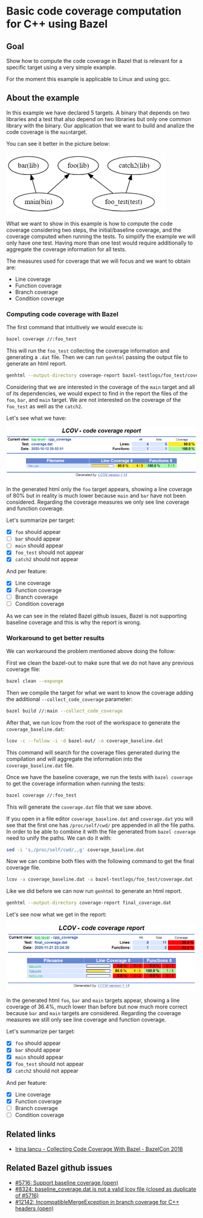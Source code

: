 # Basic code coverage computation for C++ using Bazel

## Goal

Show how to compute the code coverage in Bazel that is relevant for a specific target using a very simple example.

For the moment this example is applicable to Linux and using gcc.

## About the example

In this example we have declared 5 targets. A binary that depends on two libraries and a test that also depend on two libraries but only one common library with the binary.
Our application that we want to build and analize the code coverage is the `main`target.

You can see it better in the picture below:

<!--
digraph G {
  "foo(lib)" -> "main(bin)" [dir = back]
  "bar(lib)" -> "main(bin)" [dir = back]
  "foo(lib)" -> "foo_test(test)" [dir = back]
  "catch2(lib)" -> "foo_test(test)" [dir = back]
}
-->
![Dependency graph](./graph.png)

What we want to show in this example is how to compute the code coverage considering two steps, the initial/baseline coverage, and the coverage computed when running the tests. To simplify the example we will only have one test. Having more than one test would require additionally to aggregate the coverage information for all tests.

The measures used for coverage that we will focus and we want to obtain are:

* Line coverage
* Function coverage
* Branch coverage
* Condition coverage

### Computing code coverage with Bazel

The first command that intuitively we would execute is:

```bash
bazel coverage //:foo_test
```

This will run the `foo_test` collecting the coverage information and generating a `.dat` file. Then we can run `genhtml` passing the output file to generate an html report.

```bash
genhtml --output-directory coverage-report bazel-testlogs/foo_test/coverage.dat
```

Considering that we are interested in the coverage of the `main` target and all of its dependencies, we would expect to find in the report the files of the `foo`, `bar`, and `main` target. We are not interested on the coverage of the `foo_test` as well as the `catch2`.

Let's see what we have:

![Initial coverage](./initial_coverage.png)

In the generated html only the `foo` target appears, showing a line coverage of 80% but in reality is much lower because `main` and `bar` have not been considered. Regarding the coverage measures we only see line coverage and function coverage.

Let's summarize per target:

- [x] `foo` should appear
- [ ] `bar` should appear
- [ ] `main` should appear
- [x] `foo_test` should not appear
- [x] `catch2` should not appear

And per feature:

- [x] Line coverage
- [x] Function coverage
- [ ] Branch coverage
- [ ] Condition coverage

As we can see in the related Bazel github issues, Bazel is not supporting baseline coverage and this is why the report is wrong. 

### Workaround to get better results

We can workaround the problem mentioned above doing the follow:

First we clean the bazel-out to make sure that we do not have any previous coverage file:

```bash
bazel clean --expunge
```

Then we compile the target for what we want to know the coverage adding the additional `--collect_code_coverage` parameter:

```bash
bazel build //:main --collect_code_coverage
```

After that, we run lcov from the root of the workspace to generate the `coverage_baseline.dat`:

```bash
lcov -c --follow -i -d bazel-out/ -o coverage_baseline.dat
```

This command will search for the coverage files generated during the compilation and will aggregate the information into the `coverage_baseline.dat` file.

Once we have the baseline coverage, we run the tests with `bazel coverage` to get the coverage information when running the tests:

```bash
bazel coverage //:foo_test
```

This will generate the `coverage.dat` file that we saw above.

If you open in a file editor `coverage_baseline.dat` and `coverage.dat` you will see that the first one has `/proc/self/cwd/` pre appended in all the file paths. In order to be able to combine it with the file generated from `bazel coverage` need to unify the paths. We can do it with:

```bash
sed -i 's,/proc/self/cwd/,,g' coverage_baseline.dat
```

Now we can combine both files with the following command to get the final coverage file.

```bash
lcov -a coverage_baseline.dat -a bazel-testlogs/foo_test/coverage.dat -o final_coverage.dat
```

Like we did before we can now run `genhtml` to generate an html report.

```bash
genhtml --output-directory coverage-report final_coverage.dat
```

Let's see now what we get in the report:

![Extended coverage](./extended_coverage.png)

In the generated html `foo`, `bar` and `main` targets appear, showing a line coverage of 36.4%, much lower than before but now much more correct because `bar` and `main` targets are considered. Regarding the coverage measures we still only see line coverage and function coverage.

Let's summarize per target:

- [x] `foo` should appear
- [x] `bar` should appear
- [x] `main` should appear
- [x] `foo_test` should not appear
- [x] `catch2` should not appear

And per feature:

- [x] Line coverage
- [x] Function coverage
- [ ] Branch coverage
- [ ] Condition coverage

## Related links

* [Irina Iancu - Collecting Code Coverage With Bazel - BazelCon 2018](https://www.youtube.com/watch?v=P51Rgcbxhyk)

## Related Bazel github issues

* [#5716: Support baseline coverage (open)](https://github.com/bazelbuild/bazel/issues/5716)
* [#8324: baseline_coverage.dat is not a valid lcov file (closed as duplicate of #5716)](https://github.com/bazelbuild/bazel/issues/8324)
* [#12142: IncompatibleMergeException in branch coverage for C++ headers (open)](https://github.com/bazelbuild/bazel/issues/12142)
